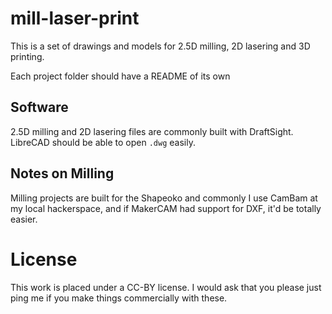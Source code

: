 mill-laser-print
================

This is a set of drawings and models for 2.5D milling, 2D lasering and 3D printing.

Each project folder should have a README of its own

Software
---------

2.5D milling and 2D lasering files are commonly built with DraftSight. LibreCAD should be able to open `.dwg` easily.

Notes on Milling
-------

Milling projects are built for the Shapeoko and commonly I use CamBam at my local hackerspace, and if MakerCAM had support for DXF, it'd be totally easier. 

License
=======

This work is placed under a CC-BY license. I would ask that you please just ping me if you make things commercially with these.
